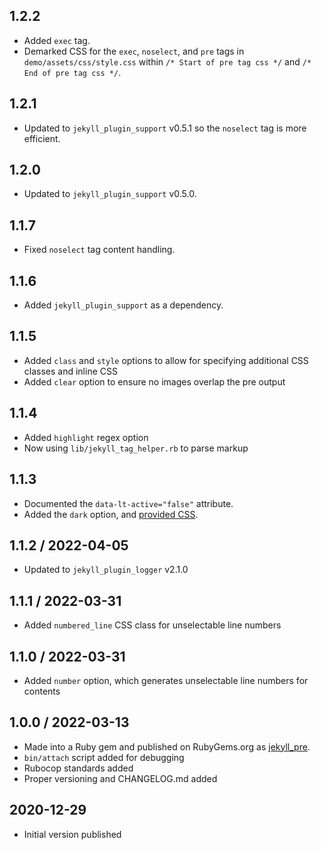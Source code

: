 ## 1.2.2
  * Added `exec` tag.
  * Demarked CSS for the `exec`, `noselect`, and `pre` tags in `demo/assets/css/style.css`
    within `/* Start of pre tag css */` and `/* End of pre tag css */`.

## 1.2.1
  * Updated to `jekyll_plugin_support` v0.5.1 so the `noselect` tag is more efficient.

## 1.2.0
  * Updated to `jekyll_plugin_support` v0.5.0.

## 1.1.7
  * Fixed `noselect` tag content handling.

## 1.1.6
  * Added `jekyll_plugin_support` as a dependency.

## 1.1.5
  * Added `class` and `style` options to allow for specifying additional CSS classes and inline CSS
  * Added `clear` option to ensure no images overlap the pre output

## 1.1.4
  * Added `highlight` regex option
  * Now using `lib/jekyll_tag_helper.rb` to parse markup

## 1.1.3
  * Documented the `data-lt-active="false"` attribute.
  * Added the `dark` option, and [provided CSS](https://www.mslinn.com/blog/2020/10/03/jekyll-plugins.html#pre_css).

## 1.1.2 / 2022-04-05
  * Updated to `jekyll_plugin_logger` v2.1.0

## 1.1.1 / 2022-03-31
  * Added `numbered_line` CSS class for unselectable line numbers

## 1.1.0 / 2022-03-31
  * Added `number` option, which generates unselectable line numbers for contents

## 1.0.0 / 2022-03-13
  * Made into a Ruby gem and published on RubyGems.org as [jekyll_pre](https://rubygems.org/gems/jekyll_pre).
  * `bin/attach` script added for debugging
  * Rubocop standards added
  * Proper versioning and CHANGELOG.md added

## 2020-12-29
  * Initial version published
